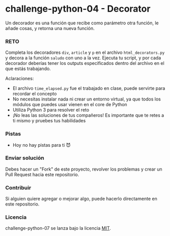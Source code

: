# challenge-python-04 - Decorator

Un decorador es una función que recibe como parámetro otra función, le añade cosas, y retorna una nueva función.

### RETO

Completa los decoradores `div`, `article` y `p` en el archivo `html_decorators.py` y decora a la función
`saludo` con uno a la vez. Ejecuta tu script, y por cada decorador deberías tener los outputs especificados dentro del archivo en el que estás trabajando.

Aclaraciones:

- El archivo `time_elapsed.py` fue el trabajado en clase, puede servirte para recordar el concepto
- No necesitas instalar nada ni crear un entorno virtual, ya que todos los módulos que puedes usar vienen en el core de Python
- Utiliza Python 3 para resolver el reto
- ¡No leas las soluciones de tus compañeros! Es importante que te retes a ti mismo y pruebes tus habilidades

### Pistas

- Hoy no hay pistas para ti 😈

### Enviar solución

Debes hacer un "Fork" de este proyecto, revolver los problemas y crear un Pull Request hacia este repositorio.

### Contribuir

Si alguien quiere agregar o mejorar algo, puede hacerlo directamente en este repositorio.

### Licencia

challenge-python-07 se lanza bajo la licencia [MIT](https://opensource.org/licenses/MIT).
